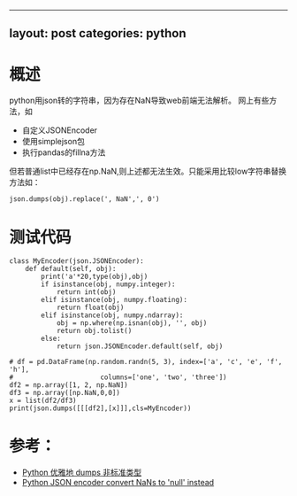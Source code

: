 
---
layout: post
categories: python
---

# 概述
python用json转的字符串，因为存在NaN导致web前端无法解析。
网上有些方法，如

- 自定义JSONEncoder 
- 使用simplejson包
- 执行pandas的fillna方法

但若普通list中已经存在np.NaN,则上述都无法生效。只能采用比较low字符串替换方法如：
```
json.dumps(obj).replace(', NaN',', 0')
```

# 测试代码
```
class MyEncoder(json.JSONEncoder):
    def default(self, obj):
        print('a'*20,type(obj),obj)
        if isinstance(obj, numpy.integer):
            return int(obj)
        elif isinstance(obj, numpy.floating):
            return float(obj)
        elif isinstance(obj, numpy.ndarray):
            obj = np.where(np.isnan(obj), '', obj)
            return obj.tolist()
        else:
            return json.JSONEncoder.default(self, obj) 
            
# df = pd.DataFrame(np.random.randn(5, 3), index=['a', 'c', 'e', 'f', 'h'],
#                      columns=['one', 'two', 'three'])
df2 = np.array([1, 2, np.NaN])
df3 = np.array([np.NaN,0,0])
x = list(df2/df3)
print(json.dumps([[[df2],[x]]],cls=MyEncoder))
```

# 参考：
- [Python 优雅地 dumps 非标准类型](https://hexiangyu.me/2017/11/11/python-json-encode/)
- [Python JSON encoder convert NaNs to 'null' instead](https://stackoverflow.com/questions/28639953/python-json-encoder-convert-nans-to-null-instead)
